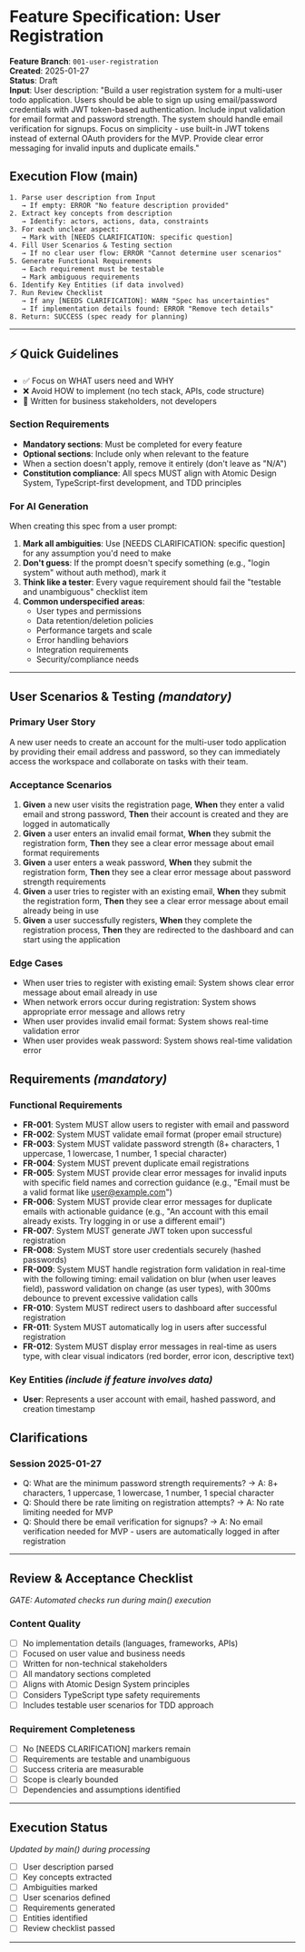 # Feature Specification: User Registration

**Feature Branch**: `001-user-registration`  
**Created**: 2025-01-27  
**Status**: Draft  
**Input**: User description: "Build a user registration system for a multi-user todo application. Users should be able to sign up using email/password credentials with JWT token-based authentication. Include input validation for email format and password strength. The system should handle email verification for signups. Focus on simplicity - use built-in JWT tokens instead of external OAuth providers for the MVP. Provide clear error messaging for invalid inputs and duplicate emails."

## Execution Flow (main)
```
1. Parse user description from Input
   → If empty: ERROR "No feature description provided"
2. Extract key concepts from description
   → Identify: actors, actions, data, constraints
3. For each unclear aspect:
   → Mark with [NEEDS CLARIFICATION: specific question]
4. Fill User Scenarios & Testing section
   → If no clear user flow: ERROR "Cannot determine user scenarios"
5. Generate Functional Requirements
   → Each requirement must be testable
   → Mark ambiguous requirements
6. Identify Key Entities (if data involved)
7. Run Review Checklist
   → If any [NEEDS CLARIFICATION]: WARN "Spec has uncertainties"
   → If implementation details found: ERROR "Remove tech details"
8. Return: SUCCESS (spec ready for planning)
```

---

## ⚡ Quick Guidelines
- ✅ Focus on WHAT users need and WHY
- ❌ Avoid HOW to implement (no tech stack, APIs, code structure)
- 👥 Written for business stakeholders, not developers

### Section Requirements
- **Mandatory sections**: Must be completed for every feature
- **Optional sections**: Include only when relevant to the feature
- When a section doesn't apply, remove it entirely (don't leave as "N/A")
- **Constitution compliance**: All specs MUST align with Atomic Design System, TypeScript-first development, and TDD principles

### For AI Generation
When creating this spec from a user prompt:
1. **Mark all ambiguities**: Use [NEEDS CLARIFICATION: specific question] for any assumption you'd need to make
2. **Don't guess**: If the prompt doesn't specify something (e.g., "login system" without auth method), mark it
3. **Think like a tester**: Every vague requirement should fail the "testable and unambiguous" checklist item
4. **Common underspecified areas**:
   - User types and permissions
   - Data retention/deletion policies  
   - Performance targets and scale
   - Error handling behaviors
   - Integration requirements
   - Security/compliance needs

---

## User Scenarios & Testing *(mandatory)*

### Primary User Story
A new user needs to create an account for the multi-user todo application by providing their email address and password, so they can immediately access the workspace and collaborate on tasks with their team.

### Acceptance Scenarios
1. **Given** a new user visits the registration page, **When** they enter a valid email and strong password, **Then** their account is created and they are logged in automatically
2. **Given** a user enters an invalid email format, **When** they submit the registration form, **Then** they see a clear error message about email format requirements
3. **Given** a user enters a weak password, **When** they submit the registration form, **Then** they see a clear error message about password strength requirements
4. **Given** a user tries to register with an existing email, **When** they submit the registration form, **Then** they see a clear error message about email already being in use
5. **Given** a user successfully registers, **When** they complete the registration process, **Then** they are redirected to the dashboard and can start using the application

### Edge Cases
- When user tries to register with existing email: System shows clear error message about email already in use
- When network errors occur during registration: System shows appropriate error message and allows retry
- When user provides invalid email format: System shows real-time validation error
- When user provides weak password: System shows real-time validation error

## Requirements *(mandatory)*

### Functional Requirements
- **FR-001**: System MUST allow users to register with email and password
- **FR-002**: System MUST validate email format (proper email structure)
- **FR-003**: System MUST validate password strength (8+ characters, 1 uppercase, 1 lowercase, 1 number, 1 special character)
- **FR-004**: System MUST prevent duplicate email registrations
- **FR-005**: System MUST provide clear error messages for invalid inputs with specific field names and correction guidance (e.g., "Email must be a valid format like user@example.com")
- **FR-006**: System MUST provide clear error messages for duplicate emails with actionable guidance (e.g., "An account with this email already exists. Try logging in or use a different email")
- **FR-007**: System MUST generate JWT token upon successful registration
- **FR-008**: System MUST store user credentials securely (hashed passwords)
- **FR-009**: System MUST handle registration form validation in real-time with the following timing: email validation on blur (when user leaves field), password validation on change (as user types), with 300ms debounce to prevent excessive validation calls
- **FR-010**: System MUST redirect users to dashboard after successful registration
- **FR-011**: System MUST automatically log in users after successful registration
- **FR-012**: System MUST display error messages in real-time as users type, with clear visual indicators (red border, error icon, descriptive text)

### Key Entities *(include if feature involves data)*
- **User**: Represents a user account with email, hashed password, and creation timestamp

## Clarifications

### Session 2025-01-27
- Q: What are the minimum password strength requirements? → A: 8+ characters, 1 uppercase, 1 lowercase, 1 number, 1 special character
- Q: Should there be rate limiting on registration attempts? → A: No rate limiting needed for MVP
- Q: Should there be email verification for signups? → A: No email verification needed for MVP - users are automatically logged in after registration

---

## Review & Acceptance Checklist
*GATE: Automated checks run during main() execution*

### Content Quality
- [ ] No implementation details (languages, frameworks, APIs)
- [ ] Focused on user value and business needs
- [ ] Written for non-technical stakeholders
- [ ] All mandatory sections completed
- [ ] Aligns with Atomic Design System principles
- [ ] Considers TypeScript type safety requirements
- [ ] Includes testable user scenarios for TDD approach

### Requirement Completeness
- [ ] No [NEEDS CLARIFICATION] markers remain
- [ ] Requirements are testable and unambiguous  
- [ ] Success criteria are measurable
- [ ] Scope is clearly bounded
- [ ] Dependencies and assumptions identified

---

## Execution Status
*Updated by main() during processing*

- [ ] User description parsed
- [ ] Key concepts extracted
- [ ] Ambiguities marked
- [ ] User scenarios defined
- [ ] Requirements generated
- [ ] Entities identified
- [ ] Review checklist passed

---
